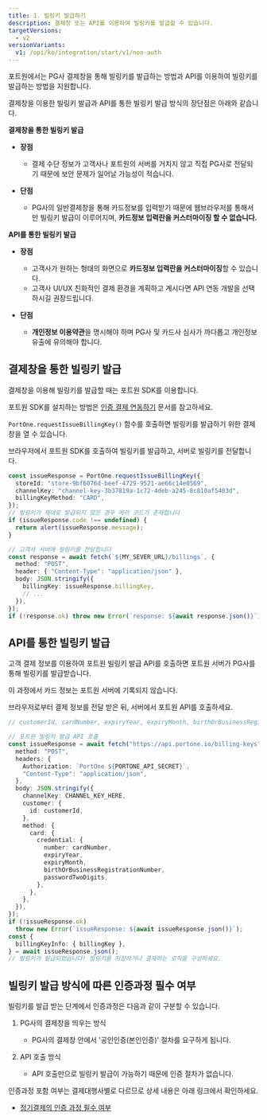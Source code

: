 ```yaml
---
title: 1. 빌링키 발급하기
description: 결제창 또는 API를 이용하여 빌링키를 발급할 수 있습니다.
targetVersions:
  - v2
versionVariants:
  v1: /opi/ko/integration/start/v1/non-auth
---
```


포트원에서는 PG사 결제창을 통해 빌링키를 발급하는 방법과 API를 이용하여 빌링키를 발급하는 방법을 지원합니다.

결제창을 이용한 빌링키 발급과 API를 통한 빌링키 발급 방식의 장단점은 아래와 같습니다.

**결제창을 통한 빌링키 발급**

- **장점**
  - 결제 수단 정보가 고객사나 포트원의 서버를 거치지 않고 직접 PG사로 전달되기 때문에 보안 문제가 일어날 가능성이 적습니다.

- **단점**
  - PG사의 일반결제창을 통해 카드정보를 입력받기 때문에 웹브라우저를 통해서만 빌링키 발급이 이루어지며, **카드정보 입력란을 커스터마이징 할 수 없습니다.**

**API를 통한 빌링키 발급**

- **장점**
  - 고객사가 원하는 형태의 화면으로 **카드정보 입력란을 커스터마이징**할 수 있습니다.
  - 고객사 UI/UX 친화적인 결제 환경을 계획하고 계시다면 API 연동 개발을 선택하시길 권장드립니다.

- **단점**
  - **개인정보 이용약관**을 명시해야 하며 PG사 및 카드사 심사가 까다롭고 개인정보 유출에 유의해야 합니다.

## 결제창을 통한 빌링키 발급

결제창을 이용해 빌링키를 발급할 때는 포트원 SDK를 이용합니다.

포트원 SDK를 설치하는 방법은 [인증 결제 연동하기](https://developers.portone.io/opi/ko/integration/start/v2/checkout) 문서를 참고하세요.

`PortOne.requestIssueBillingKey()` 함수를 호출하면 빌링키를 발급하기 위한 결제창을 열 수 있습니다.

브라우저에서 포트원 SDK를 호출하여 빌링키를 발급하고, 서버로 빌링키를 전달합니다.

```ts
const issueResponse = PortOne.requestIssueBillingKey({
  storeId: "store-9bf6076d-beef-4729-9521-ae66c14e0569",
  channelKey: "channel-key-3b37819a-1c72-4deb-a245-8c810af5403d",
  billingKeyMethod: "CARD",
});
// 빌링키가 제대로 발급되지 않은 경우 에러 코드가 존재합니다
if (issueResponse.code !== undefined) {
  return alert(issueResponse.message);
}

// 고객사 서버에 빌링키를 전달합니다
const response = await fetch(`${MY_SEVER_URL}/billings`, {
  method: "POST",
  header: { "Content-Type": "application/json" },
  body: JSON.stringify({
    billingKey: issueResponse.billingKey,
    // ...
  }),
});
if (!response.ok) throw new Error(`response: ${await response.json()}`);
```

## API를 통한 빌링키 발급

고객 결제 정보를 이용하여 포트원 빌링키 발급 API를 호출하면 포트원 서버가 PG사를 통해 빌링키를 발급받습니다.

이 과정에서 카드 정보는 포트원 서버에 기록되지 않습니다.

브라우저로부터 결제 정보를 전달 받은 뒤, 서버에서 포트원 API를 호출하세요.

```ts title="server-side"
// customerId, cardNumber, expiryYear, expiryMonth, birthOrBusinessRegistrationNumber, passwordTwoDigits 등 정보를 전달받습니다.

// 포트원 빌링키 발급 API 호출
const issueResponse = await fetch("https://api.portone.io/billing-keys", {
  method: "POST",
  headers: {
    Authorization: `PortOne ${PORTONE_API_SECRET}`,
    "Content-Type": "application/json",
  },
  body: JSON.stringify({
    channelKey: CHANNEL_KEY_HERE,
    customer: {
      id: customerId,
    },
    method: {
      card: {
        credential: {
          number: cardNumber,
          expiryYear,
          expiryMonth,
          birthOrBusinessRegistrationNumber,
          passwordTwoDigits,
        },
      },
    },
  }),
});
if (!issueResponse.ok)
  throw new Error(`issueResponse: ${await issueResponse.json()}`);
const {
  billingKeyInfo: { billingKey },
} = await issueResponse.json();
// 빌링키가 발급되었습니다! 빌링키를 저장하거나 결제하는 로직을 구성하세요.
```

## 빌링키 발급 방식에 따른 인증과정 필수 여부

빌링키를 발급 받는 단계에서 인증과정은 다음과 같이 구분할 수 있습니다.

1. PG사의 결제창을 띄우는 방식

   - PG사의 결제창 안에서 '공인인증(본인인증)' 절차를 요구하게 됩니다.

2. API 호출 방식

   - API 호출만으로 빌링키 발급이 가능하기 때문에 인증 절차가 없습니다.

인증과정 포함 여부는 결제대행사별로 다르므로 상세 내용은 아래 링크에서 확인하세요.

- [정기결제의 인증 과정 필수 여부](https://help.portone.io/content/schedule-requirement)
